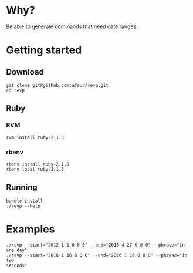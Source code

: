 # Why?

Be able to generate commands that need date ranges.

# Getting started

## Download

~~~
git clone git@github.com:afaur/revp.git
cd revp
~~~

## Ruby

### RVM

~~~
rvm install ruby-2.1.5
~~~

### rbenv

~~~
rbenv install ruby-2.1.5
rbenv local ruby-2.1.5
~~~

## Running

~~~
bundle install
./revp --help
~~~

# Examples
~~~
./revp --start="2012 1 1 0 0 0" --end="2016 4 27 0 0 0" --phrase="in one day"
./revp --start="2016 1 16 0 0 0" --end="2016 1 16 0 0 0" --phrase="in two
seconds"
~~~

